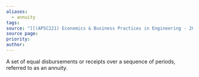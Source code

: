 ```yaml
---
aliases:
  - annuity
tags: 
source: "[[(APSC221) Economics & Business Practices in Engineering - 2022 version.pdf#page=132&selection=62,1,67,1|(APSC221) Economics & Business Practices in Engineering - 2022 version, page 132]]"
source page: 
priority: 
author:
---
```

A set of equal disbursements or receipts over a sequence of periods, referred to as an annuity.
